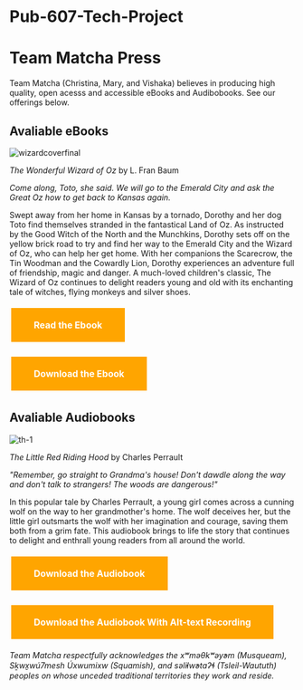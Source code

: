 # Pub-607-Tech-Project

# Team Matcha Press #
Team Matcha (Christina, Mary, and Vishaka) believes in producing high quality, open acesss and accessible eBooks and Audibobooks. See our offerings below. 

## Avaliable eBooks ##

![wizardcoverfinal](https://user-images.githubusercontent.com/127456472/229382321-0a0f9d4d-627d-45e9-9d25-9ad2c3106997.jpg)


*The Wonderful Wizard of Oz* by L. Fran Baum

*Come along, Toto, she said. We will go to the Emerald City and ask the Great Oz how to get back to Kansas again.*

Swept away from her home in Kansas by a tornado, Dorothy and her dog Toto find themselves stranded in the fantastical Land of Oz. As instructed by the Good Witch of the North and the Munchkins, Dorothy sets off on the yellow brick road to try and find her way to the Emerald City and the Wizard of Oz, who can help her get home. With her companions the Scarecrow, the Tin Woodman and the Cowardly Lion, Dorothy experiences an adventure full of friendship, magic and danger. A much-loved children's classic, The Wizard of Oz continues to delight readers young and old with its enchanting tale of witches, flying monkeys and silver shoes.

<head>
<style>
.button {
  background-color: #FFA500;
  border: none;
  color: white;
  font-weight: bold;
  padding: 20px 40px;
  text-align: center;
  text-decoration: none;
  display: inline-block;
  font-size: 16px;
  margin: 6px 3px;
  cursor: pointer;
}
</style>
</head>
<body>

<a href="(WizardofOz.md)" class="button">Read the Ebook</a>

</body> 

<head>
<style>
.button {
  background-color: #FFA500;
  border: none;
  color: white;
  font-weight: bold;
  padding: 20px 40px;
  text-align: center;
  text-decoration: none;
  display: inline-block;
  font-size: 16px;
  margin: 6px 3px;
  cursor: pointer;
}
</style>
</head>
<body>

<a href="https://lmgtfy.app/?q=How+to+Download+an+Audiobook" class="button">Download the Ebook</a>

</body>



## Avaliable Audiobooks ##

![th-1](https://user-images.githubusercontent.com/127456472/229382412-e9e8cbc1-5067-49be-8099-0d76e22fb814.jpeg)


*The Little Red Riding Hood* by Charles Perrault

*"Remember, go straight to Grandma's house! Don't dawdle along the way and don't talk to strangers! The woods are dangerous!"*

In this popular tale by Charles Perrault, a young girl comes across a cunning wolf on the way to her grandmother's home. The wolf deceives her, but the little girl outsmarts the wolf with her imagination and courage, saving them both from a grim fate. This audiobook brings to life the story that continues to delight and enthrall young readers from all around the world. 

<head>
<style>
.button {
  background-color: #FFA500;
  border: none;
  color: white;
  font-weight: bold;
  padding: 20px 40px;
  text-align: center;
  text-decoration: none;
  display: inline-block;
  font-size: 16px;
  margin: 6px 3px;
  cursor: pointer;
}
</style>
</head>
<body>

<a href="https://lmgtfy.app/?q=How+to+Download+an+Audiobook" class="button">Download the Audiobook</a>

</body><head>
<style>
.button {
  background-color: #FFA500;
  border: none;
  color: white;
  font-weight: bold;
  padding: 20px 40px;
  text-align: center;
  text-decoration: none;
  display: inline-block;
  font-size: 16px;
  margin: 6px 3px;
  cursor: pointer;
}
</style>
</head>
<body>

<a href="https://lmgtfy.app/?q=How+to+Download+an+Audiobook" class="button">Download the Audiobook With Alt-text Recording</a>

</body>



*Team Matcha respectfully acknowledges the xʷməθkʷəy̓əm (Musqueam), Sḵwx̱wú7mesh Úxwumixw (Squamish), and səl̓ilw̓ətaʔɬ (Tsleil-Waututh) peoples on whose unceded traditional territories they work and reside.* 

